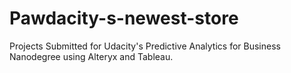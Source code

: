 # Pawdacity-s-newest-store
Projects Submitted for Udacity's Predictive Analytics for Business Nanodegree using Alteryx and Tableau.
